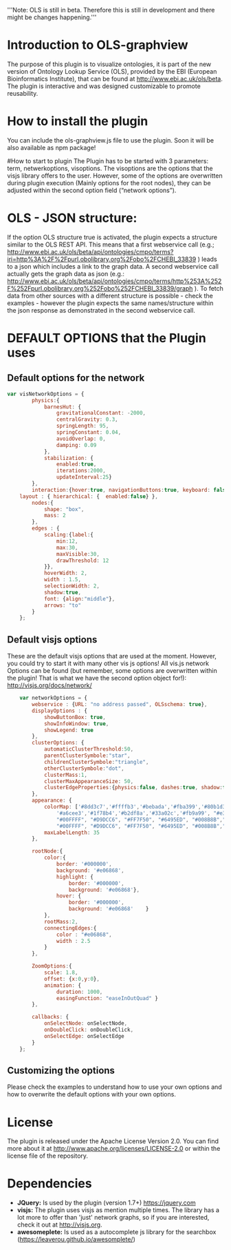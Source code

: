 '''Note: OLS is still in beta. Therefore this is still in development and there might be changes happening.'''

# Introduction to OLS-graphview
The purpose of this plugin is to visualize ontologies, it is part of the new version of Ontology Lookup Service (OLS), provided by the EBI (European Bioinformatics Institute), that can be found at http://www.ebi.ac.uk/ols/beta. The plugin is interactive and was designed customizable to promote reusability.     

# How to install the plugin
You can include the ols-graphview.js file to use the plugin. Soon it will be also available as npm package!

#How to start to plugin
The Plugin has to be started with 3 parameters: term,  netwerkoptions, visoptions. The visoptions are the options that the visjs library offers to the user.
However, some of the options are overwritten during plugin execution (Mainly options for the root nodes), they can be adjusted within the second option field (“network options”).

# OLS - JSON structure:
If the option OLS structure true is activated, the plugin expects a structure similar to the OLS REST API. This means that a first webservice call (e.g.;
http://www.ebi.ac.uk/ols/beta/api/ontologies/cmpo/terms?iri=http%3A%2F%2Fpurl.obolibrary.org%2Fobo%2FCHEBI_33839 ) leads to a json which includes a link to the graph data. A second webservice call actually gets the graph data as json (e.g.: http://www.ebi.ac.uk/ols/beta/api/ontologies/cmpo/terms/http%253A%252F%252Fpurl.obolibrary.org%252Fobo%252FCHEBI_33839/graph ). To fetch data from other sources with a different structure is possible - check the examples - however the plugin expects the same names/structure within the json response as demonstrated in the second webservice call.


# DEFAULT OPTIONS that the Plugin uses
## Default options for the network
```javascript
var visNetworkOptions = {
 		physics:{
 			barnesHut: {
 				gravitationalConstant: -2000,
 				centralGravity: 0.3,
 				springLength: 95,
 				springConstant: 0.04,
 				avoidOverlap: 0,
 				damping: 0.09
 			},
 			stabilization: {
 				enabled:true,
 				iterations:2000,
 				updateInterval:25}
 		},
 		interaction:{hover:true, navigationButtons:true, keyboard: false},
    layout : { hierarchical: {  enabled:false} },
 		nodes:{
 			shape: "box",
 			mass: 2
 		},
 		edges : {
 			scaling:{label:{
 				min:12,
 				max:30,
 				maxVisible:30,
 				drawThreshold: 12
 			}},
 			hoverWidth: 2,
 			width : 1.5,
 			selectionWidth: 2,
 			shadow:true,
 			font: {align:"middle"},
 			arrows: "to"
 		}
 	};
```


## Default visjs options
These are the default visjs options that are used at the moment. However, you could try to start it with many other vis js options! All vis.js network Options can be found (but remember, some options are overwritten within the plugin! That is what we have the second option object for!): http://visjs.org/docs/network/

```javascript
	var networkOptions = {
 		webservice : {URL: "no address passed", OLSschema: true},
 		displayOptions : {
 			showButtonBox: true,
 			showInfoWindow: true,
 			showLegend: true
 		},
 		clusterOptions: {
 			automaticClusterThreshold:50,
 			parentClusterSymbole:"star",
 			childrenClusterSymbole:"triangle",
 			otherClusterSymbole:"dot",
 			clusterMass:1,
 			clusterMaxAppearanceSize: 50,
 			clusterEdgeProperties:{physics:false, dashes:true, shadow:false}
 		},
 		appearance: {
 			colorMap: ['#8dd3c7','#ffffb3','#bebada','#fba399','#80b1d3','#fdb462','#b3de69','#fccde5','#d9d9d9','#bc80bd','#ccebc5','#ffed6f',
 				'#a6cee3','#1f78b4','#b2df8a','#33a02c','#fb9a99', "#e31a1c", '#fdbf6f','#ff7f00','#cab2d6','#6a3d9a','#ffff99','#b15928',
 				"#00FFFF", "#D9DCC6", "#FF7F50", "#6495ED", "#008B8B","#FF8C00","#FF1493", "#696969", "#FFD700", "#4B0082", "#808000", "#CD853F", "#B0E0E6", "#D8BFD8",
 				"#00FFFF", "#D9DCC6", "#FF7F50", "#6495ED", "#008B8B","#FF8C00","#FF1493", "#696969", "#FFD700"],
 			maxLabelLength: 35
 		},

 		rootNode:{
 			color:{
 				border: '#000000',
 				background: '#e06868',
 				highlight: {
 					border: '#000000',
 					background: '#e06868'},
 				hover: {
 					border: '#000000',
 					background: '#e06868'    }
 			},
 			rootMass:2,
 			connectingEdges:{
 				color : "#e06868",
 				width : 2.5
 			}
 		},

 		ZoomOptions:{
 			scale: 1.8,
 			offset: {x:0,y:0},
 			animation: {
 				duration: 1000,
 				easingFunction: "easeInOutQuad" }
 		},

 		callbacks: {
 			onSelectNode: onSelectNode,
 			onDoubleClick: onDoubleClick,
 			onSelectEdge: onSelectEdge
 		}
 	};
```
## Customizing the options
Please check the examples to understand how to use your own options and how to overwrite the default options with your own options.

# License
The plugin is released under the Apache License Version 2.0. You can find more about it at http://www.apache.org/licenses/LICENSE-2.0 or within the license file of the repository.

# Dependencies
* **JQuery:** Is used by the plugin (version 1.7+) https://jquery.com
* **visjs:** The plugin uses visjs as mention multiple times. The library has a lot more to offer than 'just' network graphs, so if you are interested, check it out at http://visjs.org.  
* **awesomeplete:** Is used as a autocomplete js library for the searchbox (https://leaverou.github.io/awesomplete/)
